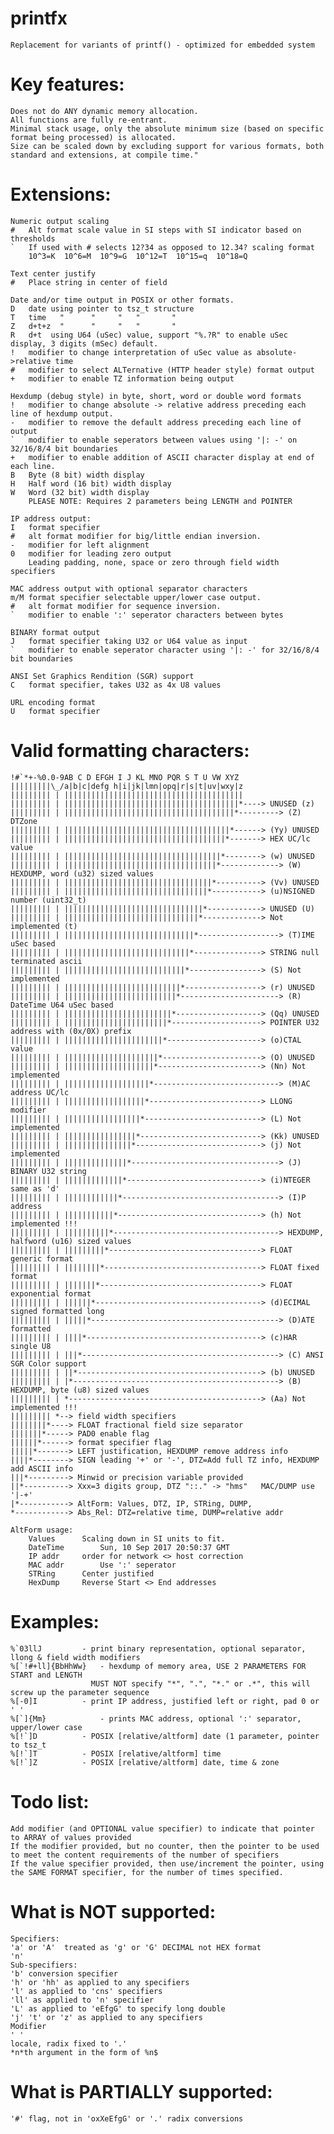 # printfx
	Replacement for variants of printf() - optimized for embedded system

# Key features:
	Does not do ANY dynamic memory allocation.
	All functions are fully re-entrant.
	Minimal stack usage, only the absolute minimum size (based on specific format being processed) is allocated.
	Size can be scaled down by excluding support for various formats, both standard and extensions, at compile time."

# Extensions:
	Numeric output scaling
	#	Alt format scale value in SI steps with SI indicator based on thresholds
	`	If used with # selects 12?34 as opposed to 12.34? scaling format
		10^3=K  10^6=M  10^9=G  10^12=T  10^15=q  10^18=Q

	Text center justify
	#	Place string in center of field

	Date and/or time output in POSIX or other formats.
	D	date using pointer to tsz_t structure
	T	time   "      "     "   "       "
	Z	d+t+z  "      "     "   "       "
	R	d+t  using U64 (uSec) value, support "%.?R" to enable uSec display, 3 digits (mSec) default.
    !	modifier to change interpretation of uSec value as absolute->relative time
    #	modifier to select ALTernative (HTTP header style) format output
    +	modifier to enable TZ information being output

	Hexdump (debug style) in byte, short, word or double word formats
    !	modifier to change absolute -> relative address preceding each line of hexdump output.
    -	modifier to remove the default address preceding each line of output
    `	modifier to enable seperators between values using '|: -' on 32/16/8/4 bit boundaries
    +	modifier to enable addition of ASCII character display at end of each line.
	B	Byte (8 bit) width display
	H	Half word (16 bit) width display
	W	Word (32 bit) width display
    	PLEASE NOTE: Requires 2 parameters being LENGTH and POINTER

	IP address output:
	I	format specifier
    # 	alt format modifier for big/little endian inversion.
    -	modifier for left alignment
    0	modifier for leading zero output
		Leading padding, none, space or zero through field width specifiers

	MAC address output with optional separator characters
    m/M format specifier selectable upper/lower case output.
    # 	alt format modifier for sequence inversion.
    `	modifier to enable ':' seperator characters between bytes

	BINARY format output
	J	format specifier taking U32 or U64 value as input
    `	modifier to enable seperator character using '|: -' for 32/16/8/4 bit boundaries

	ANSI Set Graphics Rendition (SGR) support
	C	format specifier, takes U32 as 4x U8 values

	URL encoding format
	U	format specifier
  	  
# Valid formatting characters:
	!#`*+-%0.0-9AB C D EFGH I J KL MNO PQR S T U VW XYZ
	|||||||||\_/a|b|c|defg h|i|jk|lmn|opq|r|s|t|uv|wxy|z
	||||||||| | ||||||||||||||||||||||||||||||||||||||||
	||||||||| | |||||||||||||||||||||||||||||||||||||||*----> UNUSED (z)
	||||||||| | ||||||||||||||||||||||||||||||||||||||*---------> (Z) DTZone
	||||||||| | |||||||||||||||||||||||||||||||||||||*------> (Yy) UNUSED
	||||||||| | ||||||||||||||||||||||||||||||||||||*-------> HEX UC/lc value
	||||||||| | |||||||||||||||||||||||||||||||||||*--------> (w) UNUSED
	||||||||| | ||||||||||||||||||||||||||||||||||*-------------> (W) HEXDUMP, word (u32) sized values
	||||||||| | |||||||||||||||||||||||||||||||||*----------> (Vv) UNUSED
	||||||||| | ||||||||||||||||||||||||||||||||*-----------> (u)NSIGNED number (uint32_t)
	||||||||| | |||||||||||||||||||||||||||||||*------------> UNUSED (U)
	||||||||| | ||||||||||||||||||||||||||||||*-------------> Not implemented (t)
	||||||||| | |||||||||||||||||||||||||||||*------------------> (T)IME uSec based
	||||||||| | ||||||||||||||||||||||||||||*---------------> STRING null terminated ascii
	||||||||| | |||||||||||||||||||||||||||*----------------> (S) Not implemented
	||||||||| | ||||||||||||||||||||||||||*-----------------> (r) UNUSED
	||||||||| | |||||||||||||||||||||||||*----------------------> (R) DateTime U64 uSec based
	||||||||| | ||||||||||||||||||||||||*-------------------> (Qq) UNUSED
	||||||||| | |||||||||||||||||||||||*--------------------> POINTER U32 address with (0x/0X) prefix
	||||||||| | ||||||||||||||||||||||*---------------------> (o)CTAL value
	||||||||| | |||||||||||||||||||||*----------------------> (O) UNUSED
	||||||||| | ||||||||||||||||||||*-----------------------> (Nn) Not implemented
	||||||||| | |||||||||||||||||||*----------------------------> (M)AC address UC/lc
	||||||||| | ||||||||||||||||||*-------------------------> LLONG modifier
	||||||||| | |||||||||||||||||*--------------------------> (L) Not implemented
	||||||||| | ||||||||||||||||*---------------------------> (Kk) UNUSED
	||||||||| | |||||||||||||||*----------------------------> (j) Not implemented
	||||||||| | ||||||||||||||*---------------------------------> (J) BINARY U32 string
	||||||||| | |||||||||||||*------------------------------> (i)NTEGER same as 'd'
	||||||||| | ||||||||||||*-----------------------------------> (I)P address
	||||||||| | |||||||||||*--------------------------------> (h) Not implemented !!!
	||||||||| | ||||||||||*-------------------------------------> HEXDUMP, halfword (u16) sized values
	||||||||| | |||||||||*----------------------------------> FLOAT generic format
	||||||||| | ||||||||*-----------------------------------> FLOAT fixed format
	||||||||| | |||||||*------------------------------------> FLOAT exponential format
	||||||||| | ||||||*-------------------------------------> (d)ECIMAL signed formatted long
	||||||||| | |||||*------------------------------------------> (D)ATE formatted
	||||||||| | ||||*---------------------------------------> (c)HAR single U8
	||||||||| | |||*--------------------------------------------> (C) ANSI SGR Color support
	||||||||| | ||*-----------------------------------------> (b) UNUSED
	||||||||| | |*----------------------------------------------> (B) HEXDUMP, byte (u8) sized values
	||||||||| | *-------------------------------------------> (Aa) Not implemented !!!
	||||||||| *--> field width specifiers
	||||||||*----> FLOAT fractional field size separator
	|||||||*-----> PAD0 enable flag
	||||||*------> format specifier flag
	|||||*-------> LEFT justification, HEXDUMP remove address info
	||||*--------> SIGN leading '+' or '-',	DTZ=Add full TZ info, HEXDUMP add ASCII info
	|||*---------> Minwid or precision variable provided
	||*----------> Xxx=3 digits group, DTZ "::." -> "hms"	MAC/DUMP use '|-+'
	|*-----------> AltForm: Values, DTZ, IP, STRing, DUMP,
	*------------> Abs_Rel: DTZ=relative time, DUMP=relative addr
	
	AltForm usage:
		Values		Scaling down in SI units to fit.
		DateTime		Sun, 10 Sep 2017 20:50:37 GMT
		IP addr		order for network <> host correction
		MAC addr		Use ':' seperator
		STRing		Center justified
		HexDump		Reverse Start <> End addresses

# Examples:
	%`03llJ			- print binary representation, optional separator, llong & field width modifiers
	%[`!#+ll]{BbHhWw}	- hexdump of memory area, USE 2 PARAMETERS FOR START and LENGTH
					  MUST NOT specify "*", ".", "*." or .*", this will screw up the parameter sequence
	%[-0]I			- print IP address, justified left or right, pad 0 or ' '
	%[`]{Mm}			- prints MAC address, optional ':' separator, upper/lower case
	%[!`]D			- POSIX [relative/altform] date (1 parameter, pointer to tsz_t
	%[!`]T			- POSIX [relative/altform] time
	%[!`]Z			- POSIX [relative/altform] date, time & zone

# Todo list:
	Add modifier (and OPTIONAL value specifier) to indicate that pointer to ARRAY of values provided
	If the modifier provided, but no counter, then the pointer to be used to meet the content requirements of the number of specifiers
	If the value specifier provided, then use/increment the pointer, using the SAME FORMAT specifier, for the number of times specified.

# What is NOT supported:
	Specifiers:
	'a' or 'A'	treated as 'g' or 'G' DECIMAL not HEX format
	'n'
	Sub-specifiers:
	'b' conversion specifier
	'h' or 'hh' as applied to any specifiers
	'l' as applied to 'cns' specifiers
	'll' as applied to 'n' specifier
	'L' as applied to 'eEfgG' to specify long double
	'j' 't' or 'z' as applied to any specifiers	 
	Modifier
	' '
	locale, radix fixed to '.'
	*n*th argument in the form of %n$

# What is PARTIALLY supported:
	'#' flag, not in 'oxXeEfgG' or '.' radix conversions
